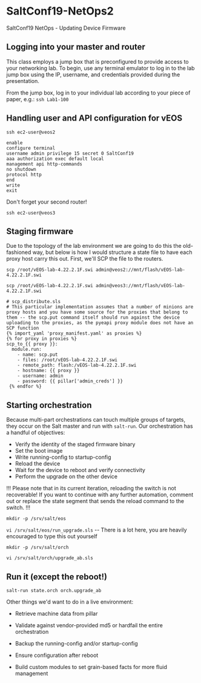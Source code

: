 # SaltConf19-NetOps2
SaltConf19 NetOps - Updating Device Firmware

## Logging into your master and router

This class employs a jump box that is preconfigured to provide access to your networking lab.  To begin, use any terminal emulator to log in to the lab jump box using the IP, username, and credentials provided during the presentation.

From the jump box, log in to your individual lab according to your piece of paper, e.g.:
`ssh Lab1-100`

## Handling user and API configuration for vEOS

`ssh ec2-user@veos2`

```
enable
configure terminal
username admin privilege 15 secret 0 SaltConf19
aaa authorization exec default local
management api http-commands
no shutdown
protocol http
end
write
exit
```

Don't forget your second router!

`ssh ec2-user@veos3`

## Staging firmware
Due to the topology of the lab environment we are going to do this the old-fashioned way, but below is how I would structure a state file to have each proxy host carry this out.
First, we'll SCP the file to the routers.

`scp /root/vEOS-lab-4.22.2.1F.swi admin@veos2://mnt/flash/vEOS-lab-4.22.2.1F.swi`

`scp /root/vEOS-lab-4.22.2.1F.swi admin@veos3://mnt/flash/vEOS-lab-4.22.2.1F.swi`

```
# scp_distribute.sls
# This particular implementation assumes that a number of minions are proxy hosts and you have some source for the proxies that belong to them -- the scp.put command itself should run against the device uploading to the proxies, as the pyeapi proxy module does not have an SCP function
{% import_yaml 'proxy_manifest.yaml' as proxies %}
{% for proxy in proxies %}
scp_to_{{ proxy }}:
  module.run:
    - name: scp.put
    - files: /root/vEOS-lab-4.22.2.1F.swi
    - remote_path: flash:/vEOS-lab-4.22.2.1F.swi
    - hostname: {{ proxy }}
    - username: admin
    - password: {{ pillar['admin_creds'] }}
 {% endfor %}
 ```

## Starting orchestration
Because multi-part orchestrations can touch multiple groups of targets, they occur on the Salt master and run with `salt-run`.  Our orchestration has a handful of objectives:

- Verify the identity of the staged firmware binary
- Set the boot image
- Write running-config to startup-config
- Reload the device
- Wait for the device to reboot and verify connectivity
- Perform the upgrade on the other device

!!! Please note that in its current iteration, reloading the switch is not recoverable!  If you want to continue with any further automation, comment out or replace the state segment that sends the reload command to the switch. !!!

`mkdir -p /srv/salt/eos`

`vi /srv/salt/eos/run_upgrade.sls` -- There is a lot here, you are heavily encouraged to type this out yourself

`mkdir -p /srv/salt/orch`

`vi /srv/salt/orch/upgrade_ab.sls`

## Run it (except the reboot!)
`salt-run state.orch orch.upgrade_ab`

Other things we'd want to do in a live environment:
- Retrieve machine data from pillar
- Validate against vendor-provided md5 or hardfail the entire orchestration
- Backup the running-config and/or startup-config
- Ensure configuration after reboot

- Build custom modules to set grain-based facts for more fluid management
